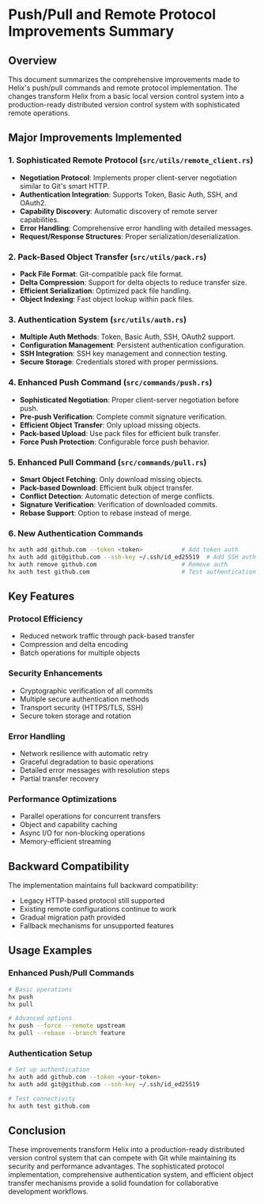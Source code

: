 # Push/Pull and Remote Protocol Improvements Summary

## Overview

This document summarizes the comprehensive improvements made to Helix's push/pull commands and remote protocol implementation. The changes transform Helix from a basic local version control system into a production-ready distributed version control system with sophisticated remote operations.

## Major Improvements Implemented

### 1. Sophisticated Remote Protocol (`src/utils/remote_client.rs`)
- **Negotiation Protocol**: Implements proper client-server negotiation similar to Git's smart HTTP.
- **Authentication Integration**: Supports Token, Basic Auth, SSH, and OAuth2.
- **Capability Discovery**: Automatic discovery of remote server capabilities.
- **Error Handling**: Comprehensive error handling with detailed messages.
- **Request/Response Structures**: Proper serialization/deserialization.

### 2. Pack-Based Object Transfer (`src/utils/pack.rs`)
- **Pack File Format**: Git-compatible pack file format.
- **Delta Compression**: Support for delta objects to reduce transfer size.
- **Efficient Serialization**: Optimized pack file handling.
- **Object Indexing**: Fast object lookup within pack files.

### 3. Authentication System (`src/utils/auth.rs`)
- **Multiple Auth Methods**: Token, Basic Auth, SSH, OAuth2 support.
- **Configuration Management**: Persistent authentication configuration.
- **SSH Integration**: SSH key management and connection testing.
- **Secure Storage**: Credentials stored with proper permissions.

### 4. Enhanced Push Command (`src/commands/push.rs`)
- **Sophisticated Negotiation**: Proper client-server negotiation before push.
- **Pre-push Verification**: Complete commit signature verification.
- **Efficient Object Transfer**: Only upload missing objects.
- **Pack-based Upload**: Use pack files for efficient bulk transfer.
- **Force Push Protection**: Configurable force push behavior.

### 5. Enhanced Pull Command (`src/commands/pull.rs`)
- **Smart Object Fetching**: Only download missing objects.
- **Pack-based Download**: Efficient bulk object transfer.
- **Conflict Detection**: Automatic detection of merge conflicts.
- **Signature Verification**: Verification of downloaded commits.
- **Rebase Support**: Option to rebase instead of merge.

### 6. New Authentication Commands
```bash
hx auth add github.com --token <token>           # Add token auth
hx auth add git@github.com --ssh-key ~/.ssh/id_ed25519  # Add SSH auth
hx auth remove github.com                        # Remove auth
hx auth test github.com                          # Test authentication
```

## Key Features

### Protocol Efficiency
- Reduced network traffic through pack-based transfer
- Compression and delta encoding
- Batch operations for multiple objects

### Security Enhancements
- Cryptographic verification of all commits
- Multiple secure authentication methods
- Transport security (HTTPS/TLS, SSH)
- Secure token storage and rotation

### Error Handling
- Network resilience with automatic retry
- Graceful degradation to basic operations
- Detailed error messages with resolution steps
- Partial transfer recovery

### Performance Optimizations
- Parallel operations for concurrent transfers
- Object and capability caching
- Async I/O for non-blocking operations
- Memory-efficient streaming

## Backward Compatibility

The implementation maintains full backward compatibility:
- Legacy HTTP-based protocol still supported
- Existing remote configurations continue to work
- Gradual migration path provided
- Fallback mechanisms for unsupported features

## Usage Examples

### Enhanced Push/Pull Commands
```bash
# Basic operations
hx push
hx pull

# Advanced options
hx push --force --remote upstream
hx pull --rebase --branch feature
```

### Authentication Setup
```bash
# Set up authentication
hx auth add github.com --token <your-token>
hx auth add git@github.com --ssh-key ~/.ssh/id_ed25519

# Test connectivity
hx auth test github.com
```

## Conclusion

These improvements transform Helix into a production-ready distributed version control system that can compete with Git while maintaining its security and performance advantages. The sophisticated protocol implementation, comprehensive authentication system, and efficient object transfer mechanisms provide a solid foundation for collaborative development workflows. 